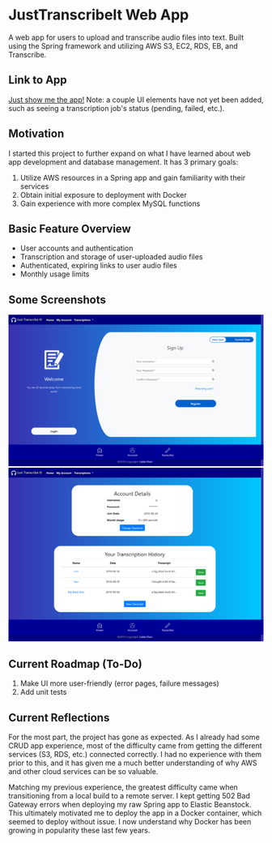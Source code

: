 # JustTranscribeIt Web App

A web app for users to upload and transcribe audio files into text. Built using the Spring framework and utilizing AWS S3, EC2, RDS, EB, and Transcribe.

## Link to App

[Just show me the app!](http://jti-env-1.us-east-1.elasticbeanstalk.com/) Note: a couple UI elements have not yet been added, such as seeing a transcription job's status (pending, failed, etc.).

## Motivation

I started this project to further expand on what I have learned about web app development and database management. It has 3 primary goals:

1. Utilize AWS resources in a Spring app and gain familiarity with their services
2. Obtain initial exposure to deployment with Docker
3. Gain experience with more complex MySQL functions

## Basic Feature Overview

* User accounts and authentication
* Transcription and storage of user-uploaded audio files
* Authenticated, expiring links to user audio files
* Monthly usage limits

## Some Screenshots

![Home Page](media/screenshots/home_page.png?raw=true "Home Page")
![Account Page](media/screenshots/account_page.png?raw=true "Account Page")

## Current Roadmap (To-Do)

1. Make UI more user-friendly (error pages, failure messages)
1. Add unit tests

## Current Reflections

For the most part, the project has gone as expected. As I already had some CRUD app experience, most of the difficulty came from getting the different services (S3, RDS, etc.) connected correctly. I had no experience with them prior to this, and it has given me a much better understanding of why AWS and other cloud services can be so valuable.

Matching my previous experience, the greatest difficulty came when transitioning from a local build to a remote server. I kept getting 502 Bad Gateway errors when deploying my raw Spring app to Elastic Beanstock. This ultimately motivated me to deploy the app in a Docker container, which seemed to deploy without issue. I now understand why Docker has been growing in popularity these last few years.

